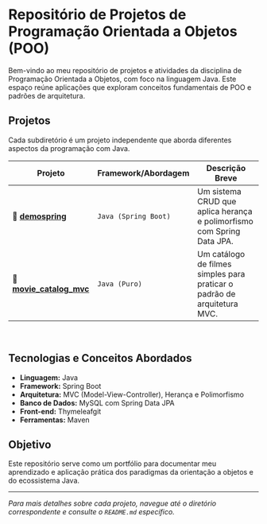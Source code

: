 # Repositório de Projetos de Programação Orientada a Objetos (POO)

Bem-vindo ao meu repositório de projetos e atividades da disciplina de Programação Orientada a Objetos, com foco na linguagem Java. Este espaço reúne aplicações que exploram conceitos fundamentais de POO e padrões de arquitetura.

## Projetos

Cada subdiretório é um projeto independente que aborda diferentes aspectos da programação com Java.

| Projeto                                          | Framework/Abordagem  | Descrição Breve                                                          |
| ------------------------------------------------ | -------------------- | ------------------------------------------------------------------------ |
| 📁 [**demospring**](./demospring/)               | `Java (Spring Boot)` | Um sistema CRUD que aplica herança e polimorfismo com Spring Data JPA.   |
| 📁 [**movie_catalog_mvc**](./movie_catalog_mvc/) | `Java (Puro)`        | Um catálogo de filmes simples para praticar o padrão de arquitetura MVC. |

<br>

## Tecnologias e Conceitos Abordados

- **Linguagem:** Java
- **Framework:** Spring Boot
- **Arquitetura:** MVC (Model-View-Controller), Herança e Polimorfismo
- **Banco de Dados:** MySQL com Spring Data JPA
- **Front-end:** Thymeleafgit
- **Ferramentas:** Maven

## Objetivo

Este repositório serve como um portfólio para documentar meu aprendizado e aplicação prática dos paradigmas da orientação a objetos e do ecossistema Java.

---

_Para mais detalhes sobre cada projeto, navegue até o diretório correspondente e consulte o `README.md` específico._
